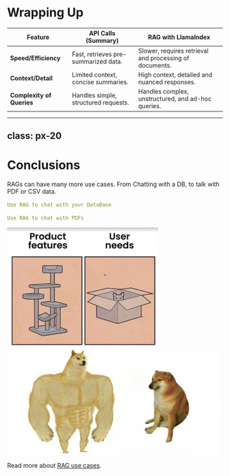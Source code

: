 # Wrapping Up

<!-- <img border="rounded" src="https://github.com/JAlcocerT/JAlcocerT/blob/main/static/blog_img/GenAI/dbchat/langchain-AI.jpeg?raw=true" alt=""> -->

| **Feature** | API Calls (Summary) | RAG with LlamaIndex |
|---|---|---|
| **Speed/Efficiency** | Fast, retrieves pre-summarized data. | Slower, requires retrieval and processing of documents. |
| **Context/Detail** | Limited context, concise summaries. | High context, detailed and nuanced responses. |
| **Complexity of Queries** | Handles simple, structured requests. | Handles complex, unstructured, and ad-hoc queries. |

---
class: px-20
---

# Conclusions

RAGs can have many more use cases. From Chatting with a DB, to talk with PDF or CSV data.

<div grid="~ cols-2 gap-2" m="t-2">

```yaml
Use RAG to chat with your DataBase 
```

```yaml
Use RAG to chat with PDFs
```

<!-- <img border="rounded" src="https://github.com/JAlcocerT/JAlcocerT/blob/main/static/blog_img/GenAI/dbchat/langchain-AI.jpeg?raw=true" alt=""> -->
<img border="rounded" src="https://github.com/JAlcocerT/JAlcocerT/blob/main/static/blog_img/memes/features-vs-needs.png?raw=true" alt="" style="width: 70%;">
<img border="rounded" src="https://github.com/JAlcocerT/JAlcocerT/blob/main/static/blog_img/biz/RE/meme-perro-fuerte-debil.jpeg?raw=true" alt="">

</div>
<!-- 
https://github.com/JAlcocerT/JAlcocerT/blob/main/static/blog_img/biz/RE/meme-perro-fuerte-debil.jpeg -->

Read more about [RAG use cases](https://jalcocert.github.io/JAlcocerT/how-to-chat-with-your-data).

